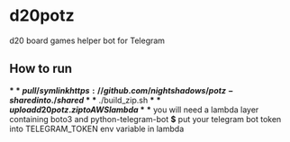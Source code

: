# d20potz
d20 board games helper bot for Telegram

## How to run
**$** pull/symlink https://github.com/nightshadows/potz-shared into ./shared
**$** ./build_zip.sh
**$** upload d20potz.zip to AWS lambda
**$** you will need a lambda layer containing boto3 and python-telegram-bot
**$** put your telegram bot token into TELEGRAM_TOKEN env variable in lambda
